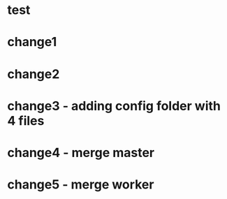 # test
# change1
# change2
# change3 - adding config folder with 4 files
# change4 - merge master
# change5 - merge worker
